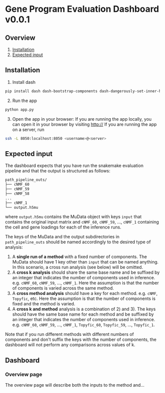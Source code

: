 # Gene Program Evaluation Dashboard v0.0.1

## Overview
1. [Installation](#installation)
2. [Expected input](#expected-input)


## Installation
1. Install dash
```bash
pip install dash dash-bootstrap-components dash-dangerously-set-inner-html
```

2. Run the app
```bash
python app.py
```

3. Open the app in your browser: 
If you are running the app locally, you can open it in your browser by visiting [http://](http://0.0.0.0:8050/)
If you are running the app on a server, run
```bash
ssh -L 8050:localhost:8050 <username>@<server>
```

## Expected input
The dashboard expects that you have run the snakemake evaluation pipeline and that the output is structured as follows:
    
```bash
path_pipeline_outs/
├── cNMF_60
├── cNMF_59
├── cNMF_58
...
├── cNMF_1
└── output.h5mu
```

where `output.h5mu` contains the MuData object with keys `input` that contains the original input matrix and `cNMF_60`, `cNMF_59`, ..., `cNMF_1` containing the cell and gene loadings for each of the inference runs.

The keys of the MuData and the output subdirectories in `path_pipeline_outs` should be named accordingly to the desired type of analysis:
1. A **single run of a method** with a fixed number of components. The MuData should have 1 key other than `input` that can be named anything. In this scenario, a cross run analysis (see below) will be omitted.
2. A **cross k analysis** should share the same base name and be suffixed by an integer that indicates the number of components used in inference. e.g. `cNMF_60`, `cNMF_59`, ..., `cNMF_1`. Here the assumption is that the number of components is varied across the same method.
3. A **cross method analysis** should have a key for each method. e.g. `cNMF`, `Topyfic`, etc. Here the assumption is that the number of components is fixed and the method is varied.
4. A **cross k and method** analysis is a combination of 2) and 3). The keys should have the same base name for each method and be suffixed by an integer that indicates the number of components used in inference. e.g. `cNMF_60`, `cNMF_59`, ..., `cNMF_1`, `Topyfic_60`, `Topyfic_59`, ..., `Topyfic_1`.

Note that if you run different methods with different numbers of components and don't suffix the keys with the number of components, the dashboard will not perform any comparisons across values of k.

## Dashboard

### Overview page
The overview page will describe both the inputs to the method and...